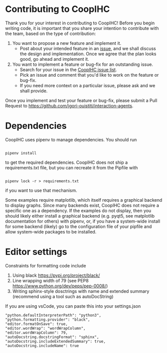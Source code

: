 # Contributing to CoopIHC

Thank you for your interest in contributing to CoopIHC! Before you begin writing code, it is important
that you share your intention to contribute with the team, based on the type of contribution:

1. You want to propose a new feature and implement it.
   - Post about your intended feature in an [issue](https://github.com/jgori-ouistiti/interaction-agents/issues),
     and we shall discuss the design and implementation. Once we agree that the plan looks good,
     go ahead and implement it.
2. You want to implement a feature or bug-fix for an outstanding issue.
   - Search for your issue in the [CoopIHC issue list](https://github.com/jgori-ouistiti/interaction-agents/issues).
   - Pick an issue and comment that you'd like to work on the feature or bug-fix.
   - If you need more context on a particular issue, please ask and we shall provide.

Once you implement and test your feature or bug-fix, please submit a Pull Request to
https://github.com/jgori-ouistiti/interaction-agents.


# Dependencies 

CoopIHC uses pipenv to manage dependencies. You should run 

```Shell

pipenv install

```
to get the required dependencies.
CoopIHC does not ship a requirements.txt file, but you can recreate it from the Pipfile with

```Shell

pipenv lock -r > requirements.txt

```

if you want to use that mechanism.


Some examples require matplotlib, which itself requires a graphical backend to display graphs. Since many backends exist, CoopIHC does not require a specific one as a dependency. If the examples do not display, then you should likely either install a graphical backend (e.g. pyqt5, see matplotlib documentation for others) with pipenv, or, if you have a system-wide install for some backend (likely) go to the configuration file of your pipfile and allow system-wide packages to be installed.

# Editor settings

Constraints for formatting code include 
1. Using black https://pypi.org/project/black/
2. Line wrapping width of 79 (see PEP8 https://www.python.org/dev/peps/pep-0008/)
3. Writing sphinx-style dosctrings with name and extended summary (recommend using a tool such as autoDocString)

If you are using vsCode, you can paste this into your settings.json 

    "python.defaultInterpreterPath": "python3",
    "python.formatting.provider": "black",
    "editor.formatOnSave": true,
    "editor.wordWrap": "wordWrapColumn",
    "editor.wordWrapColumn": 79,
    "autoDocstring.docstringFormat": "sphinx",
    "autoDocstring.includeExtendedSummary": true,
    "autoDocstring.includeName": true


